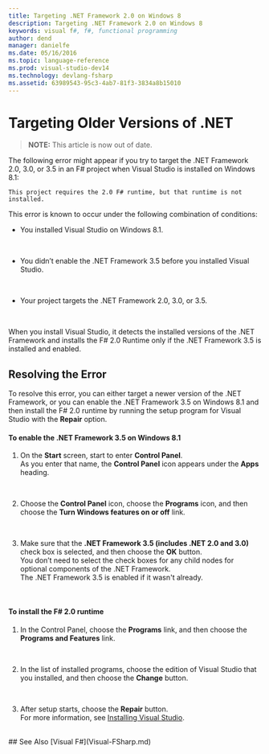 ```yaml
---
title: Targeting .NET Framework 2.0 on Windows 8
description: Targeting .NET Framework 2.0 on Windows 8
keywords: visual f#, f#, functional programming
author: dend
manager: danielfe
ms.date: 05/16/2016
ms.topic: language-reference
ms.prod: visual-studio-dev14
ms.technology: devlang-fsharp
ms.assetid: 63989543-95c3-4ab7-81f3-3834a8b15010 
---
```


# Targeting Older Versions of .NET

> **NOTE:** This article is now out of date.

The following error might appear if you try to target the .NET Framework 2.0, 3.0, or 3.5 in an F# project when Visual Studio is installed on Windows 8.1: 

```
This project requires the 2.0 F# runtime, but that runtime is not installed.
```

This error is known to occur under the following combination of conditions:


- You installed Visual Studio on Windows 8.1.
<br />

- You didn’t enable the .NET Framework 3.5 before you installed Visual Studio.
<br />

- Your project targets the .NET Framework 2.0, 3.0, or 3.5.
<br />

When you install Visual Studio, it detects the installed versions of the .NET Framework and installs the F# 2.0 Runtime only if the .NET Framework 3.5 is installed and enabled.


## Resolving the Error
To resolve this error, you can either target a newer version of the .NET Framework, or you can enable the .NET Framework 3.5 on Windows 8.1 and then install the F# 2.0 runtime by running the setup program for Visual Studio with the **Repair** option.


#### To enable the .NET Framework 3.5 on Windows 8.1

1. On the **Start** screen, start to enter **Control Panel**.
<br />  As you enter that name, the **Control Panel** icon appears under the **Apps** heading.
<br />

2. Choose the **Control Panel** icon, choose the **Programs** icon, and then choose the **Turn Windows features on or off** link.
<br />

3. Make sure that the **.NET Framework 3.5 (includes .NET 2.0 and 3.0)** check box is selected, and then choose the **OK** button.
<br />  You don’t need to select the check boxes for any child nodes for optional components of the .NET Framework.
<br />  The .NET Framework 3.5 is enabled if it wasn't already.
<br />


#### To install the F# 2.0 runtime

1. In the Control Panel, choose the **Programs** link, and then choose the **Programs and Features** link.
<br />

2. In the list of installed programs, choose the edition of Visual Studio that you installed, and then choose the **Change** button.
<br />

3. After setup starts, choose the **Repair** button.
<br />  For more information, see [Installing Visual Studio](https://msdn.microsoft.com/library/e2h7fzkw.aspx).
<br />
## See Also
[Visual F&#35;](Visual-FSharp.md)